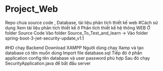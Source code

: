 # Project_Web
Repo chưa source code , Database, tài liệu phân tích thiết kế web 
#Cách sử dụng
Xem tài liệu phân tích thiết kế ở Phân tích thiết kế hệ thông WEB
Ở folder Source Code
Vào folder Source_To_Test_and_learn -> Vào folder spring-boot-3-jwt-security-update_v1.1


#HD chạy Backend
Download XAMPP
Người dùng chạy Xamp và tạo database có tên muốn dùng
Import file database.sql 
Tiếp đó ở phần application config tên database và user password phù hợp 
Sau đó chạy SecurityApplication.java để bắt đầu server
